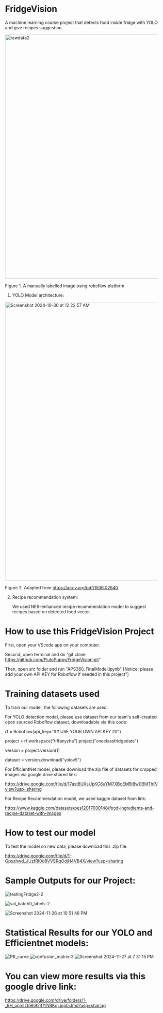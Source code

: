 # FridgeVision
A machine learning course project that detects food inside fridge with YOLO and give recipes suggestion.

<img width="802" alt="rawdata2" src="https://github.com/user-attachments/assets/2e8eb829-3e95-4371-94ff-d3e937517074">

Figure 1. A manually labelled image using roboflow platform




1) YOLO Model architecture:
<img width="915" alt="Screenshot 2024-10-30 at 12 22 57 AM" src="https://github.com/user-attachments/assets/d547fd24-da8b-4e97-8462-e395c543c784">

Figure 2. Adapted from https://arxiv.org/pdf/1506.02640



2) Recipe recommendation system:

   We used NER-enhanced recipe recommendation model to suggest recipes based on detected food vector.


# How to use this FridgeVision Project

First, open your VScode app on your computer.

Second, open terminal and do "git clone https://github.com/PlutoPuppy/FridgeVision.git"

Then, open src folder and run "APS360_FinalModel.ipynb" [Notice: please add your own API KEY for Roboflow if needed in this project"]


# Training datasets used

To train our model, the following datasets are used:

For YOLO detection model, please use dataset from our team's self-created open sourced Roboflow dataset, downloadable via this code:


rf = Roboflow(api_key="## USE YOUR OWN API KEY ##")

project = rf.workspace("tiffanyzha").project("oneclassfridgedata")

version = project.version(1)

dataset = version.download("yolov5")



For EfficientNet model, please download the zip file of datasets for cropped images via google drive shared link:

https://drive.google.com/file/d/17ast8UXsUpKC8uYM7XBoEM9iBw0BMThP/view?usp=sharing


For Recipe Recommendation model, we used kaggle dataset from link:

https://www.kaggle.com/datasets/pes12017000148/food-ingredients-and-recipe-dataset-with-images


# How to test our model

To test the model on new data, please download this .zip file:

https://drive.google.com/file/d/1-Gpszhwd_JUzfRI0o8VVSRqOdjH4VB4X/view?usp=sharing




# Sample Outputs for our Project:

![testingFridge2-2](https://github.com/user-attachments/assets/3385cb4d-4331-443b-95f6-bbb4419f5116)

![val_batch0_labels-2](https://github.com/user-attachments/assets/f1231cbe-dcb0-403d-aa45-06e454187dbc)

![Screenshot 2024-11-26 at 10 51 48 PM](https://github.com/user-attachments/assets/1a110c83-ea42-4640-8e8a-0074fadee104)


# Statistical Results for our YOLO and Efficientnet models:

![PR_curve](https://github.com/user-attachments/assets/2cdc1c6e-bd46-408a-b4cc-513c928e26f8)  ![confusion_matrix-3](https://github.com/user-attachments/assets/8ca8c9be-b044-44f9-b72b-95fabcc5ad53)  ![Screenshot 2024-11-27 at 7 31 15 PM](https://github.com/user-attachments/assets/d77c7127-1186-48b0-a37c-0150d99c56a0)





# You can view more results via this google drive link: #

https://drive.google.com/drive/folders/1-_9H_upmlzb9h92ifYlNRKgLjop0iJmd?usp=sharing













